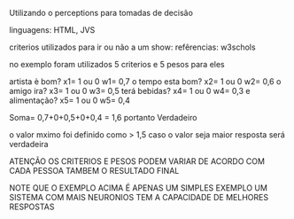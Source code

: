 Utilizando o perceptions para tomadas de decisão

linguagens: HTML, JVS

criterios utilizados para ir ou não a um show: refêrencias: w3schols

no exemplo foram utilizados 5 criterios e 5 pesos para eles

artista è bom?          x1= 1 ou 0 w1= 0,7
o tempo esta bom?       x2= 1 ou 0 w2= 0,6
o amigo ira?            x3= 1 ou 0 w3= 0,5
terá bebidas?           x4= 1 ou 0 w4= 0,3
e alimentação?          x5= 1 ou 0 w5= 0,4

Soma= 0,7+0+0,5+0+0,4 = 1,6 portanto Verdadeiro

o valor mximo foi definido como > 1,5 caso o valor seja maior  resposta será verdadeira

ATENÇÃO OS CRITERIOS E PESOS PODEM VARIAR DE ACORDO COM CADA PESSOA TAMBEM O RESULTADO FINAL 

NOTE QUE O EXEMPLO ACIMA É APENAS UM SIMPLES EXEMPLO UM SISTEMA COM MAIS NEURONIOS TEM A CAPACIDADE DE MELHORES RESPOSTAS
